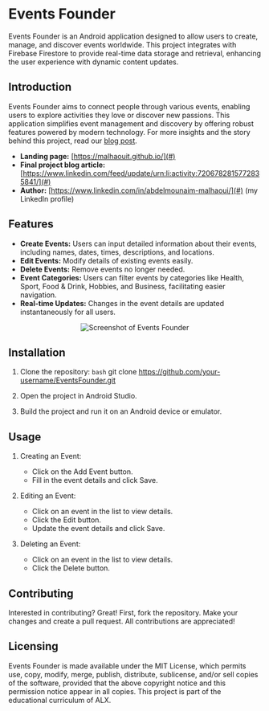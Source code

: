 # Events Founder

Events Founder is an Android application designed to allow users to create, manage, and discover events worldwide. This project integrates with Firebase Firestore to provide real-time data storage and retrieval, enhancing the user experience with dynamic content updates.

## Introduction

Events Founder aims to connect people through various events, enabling users to explore activities they love or discover new passions. This application simplifies event management and discovery by offering robust features powered by modern technology. For more insights and the story behind this project, read our [blog post](#).

- **Landing page:** [https://malhaouit.github.io/](#)
- **Final project blog article:** [https://www.linkedin.com/feed/update/urn:li:activity:7206782815772835841/](#)
- **Author:** [https://www.linkedin.com/in/abdelmounaim-malhaoui/](#) (my LinkedIn profile)

## Features

- **Create Events:** Users can input detailed information about their events, including names, dates, times, descriptions, and locations.
- **Edit Events:** Modify details of existing events easily.
- **Delete Events:** Remove events no longer needed.
- **Event Categories:** Users can filter events by categories like Health, Sport, Food & Drink, Hobbies, and Business, facilitating easier navigation.
- **Real-time Updates:** Changes in the event details are updated instantaneously for all users.

<p align="center">
  <img src="images/screenshot.png" alt="Screenshot of Events Founder">
</p>

## Installation

1. Clone the repository:
   ```bash```
   git clone https://github.com/your-username/EventsFounder.git

2. Open the project in Android Studio.

3. Build the project and run it on an Android device or emulator.  

## Usage  

1. Creating an Event:

	- Click on the Add Event button.  
	- Fill in the event details and click Save.

2. Editing an Event:

	- Click on an event in the list to view details.  
	- Click the Edit button.  
	- Update the event details and click Save.   

3. Deleting an Event:

	- Click on an event in the list to view details.  
	- Click the Delete button.

## Contributing

Interested in contributing? Great! First, fork the repository. Make your changes and create a pull request. All contributions are appreciated!  

## Licensing

Events Founder is made available under the MIT License, which permits use, copy, modify, merge, publish, distribute, sublicense, and/or sell copies of the software, provided that the above copyright notice and this permission notice appear in all copies. This project is part of the educational curriculum of ALX.
